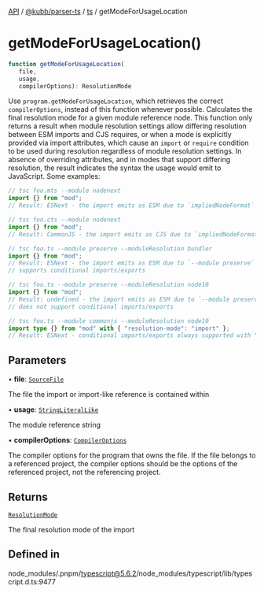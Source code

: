 [API](../../../../../packages.md) / [@kubb/parser-ts](../../../index.md) / [ts](../index.md) / getModeForUsageLocation

# getModeForUsageLocation()

```ts
function getModeForUsageLocation(
   file, 
   usage, 
   compilerOptions): ResolutionMode
```

Use `program.getModeForUsageLocation`, which retrieves the correct `compilerOptions`, instead of this function whenever possible.
Calculates the final resolution mode for a given module reference node. This function only returns a result when module resolution
settings allow differing resolution between ESM imports and CJS requires, or when a mode is explicitly provided via import attributes,
which cause an `import` or `require` condition to be used during resolution regardless of module resolution settings. In absence of
overriding attributes, and in modes that support differing resolution, the result indicates the syntax the usage would emit to JavaScript.
Some examples:

```ts
// tsc foo.mts --module nodenext
import {} from "mod";
// Result: ESNext - the import emits as ESM due to `impliedNodeFormat` set by .mts file extension

// tsc foo.cts --module nodenext
import {} from "mod";
// Result: CommonJS - the import emits as CJS due to `impliedNodeFormat` set by .cts file extension

// tsc foo.ts --module preserve --moduleResolution bundler
import {} from "mod";
// Result: ESNext - the import emits as ESM due to `--module preserve` and `--moduleResolution bundler`
// supports conditional imports/exports

// tsc foo.ts --module preserve --moduleResolution node10
import {} from "mod";
// Result: undefined - the import emits as ESM due to `--module preserve`, but `--moduleResolution node10`
// does not support conditional imports/exports

// tsc foo.ts --module commonjs --moduleResolution node10
import type {} from "mod" with { "resolution-mode": "import" };
// Result: ESNext - conditional imports/exports always supported with "resolution-mode" attribute
```

## Parameters

• **file**: [`SourceFile`](../interfaces/SourceFile.md)

The file the import or import-like reference is contained within

• **usage**: [`StringLiteralLike`](../type-aliases/StringLiteralLike.md)

The module reference string

• **compilerOptions**: [`CompilerOptions`](../interfaces/CompilerOptions.md)

The compiler options for the program that owns the file. If the file belongs to a referenced project, the compiler options
should be the options of the referenced project, not the referencing project.

## Returns

[`ResolutionMode`](../type-aliases/ResolutionMode.md)

The final resolution mode of the import

## Defined in

node\_modules/.pnpm/typescript@5.6.2/node\_modules/typescript/lib/typescript.d.ts:9477
